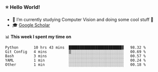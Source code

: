 ### ⭐️ Hello World!

<!--
**hologerry/hologerry** is a ✨ _special_ ✨ repository because its `README.md` (this file) appears on your GitHub profile.

Here are some ideas to get you started:

- 🔭 I’m currently working and studying on Computer Vision
- 🌱 I’m currently learning at Peking University
- 💬 Ask me about 
- 📫 How to reach me: E-mail
- 😄 Pronouns: he/his
- ⚡ Fun fact: Music is the Power
-->


- 🔭 I’m currently studying Computer Vision and doing some cool stuff 🤖
- 🎓 [Google Scholar](https://scholar.google.com/citations?user=3ykqW9wAAAAJ&hl=en)


📊 **This week I spent my time on**

<!--START_SECTION:waka-->
```text
Python       10 hrs 43 mins  ████████████████████████▓   98.32 % 
Git Config   4 mins          ▒░░░░░░░░░░░░░░░░░░░░░░░░   00.69 % 
Bash         3 mins          ░░░░░░░░░░░░░░░░░░░░░░░░░   00.57 % 
YAML         1 min           ░░░░░░░░░░░░░░░░░░░░░░░░░   00.24 % 
Other        1 min           ░░░░░░░░░░░░░░░░░░░░░░░░░   00.18 % 
```
<!--END_SECTION:waka-->
